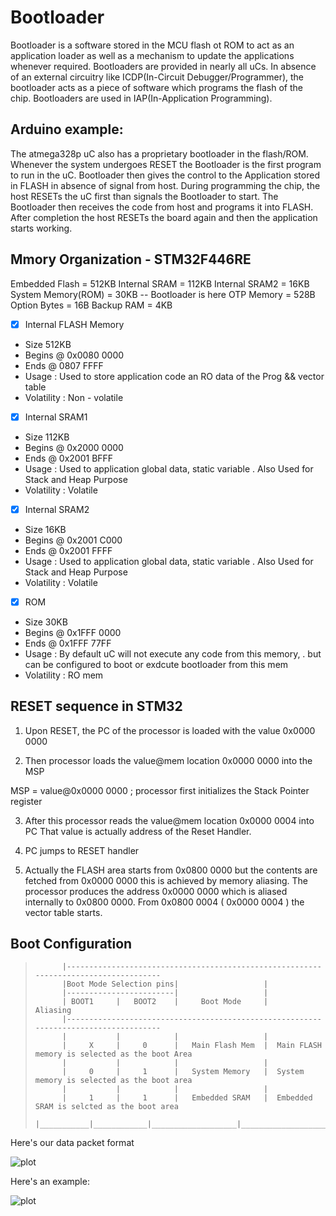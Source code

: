 
#                            Bootloader 

Bootloader is a software stored in the MCU flash ot ROM to act as an application loader as well as 
a mechanism to update the applications whenever required.
Bootloaders are provided in nearly all uCs. In absence of an external circuitry like ICDP(In-Circuit 
Debugger/Programmer), the bootloader acts as a piece of software which programs the flash of the chip.
Bootloaders are used in IAP(In-Application Programming).

## Arduino example: 

The atmega328p uC also has a proprietary bootloader in the flash/ROM. Whenever the system undergoes RESET
the Bootloader is the first program to run in the uC. Bootloader then gives the control to the Application
stored in FLASH in absence of signal from host.
During programming the chip, the host RESETs the uC first than signals the Bootloader to start. The Bootloader 
then receives the code from host and programs it into FLASH. After completion the host RESETs the board again
and then the application starts working.

##        Mmory Organization - STM32F446RE

Embedded Flash          = 512KB
Internal SRAM           = 112KB
Internal SRAM2          = 16KB
System Memory(ROM)      = 30KB -- Bootloader is here
OTP Memory              = 528B 
Option Bytes            = 16B
Backup RAM              = 4KB

- [x] Internal FLASH Memory

 - Size         512KB
 - Begins @     0x0080 0000
 - Ends @       0807 FFFF
 - Usage :      Used to store application code an RO data of the Prog && vector table
 - Volatility : Non - volatile

- [x] Internal SRAM1

 - Size         112KB
 - Begins @     0x2000 0000
 - Ends @       0x2001 BFFF
 - Usage :      Used to application global data, static variable
.               Also Used for Stack and Heap Purpose
 - Volatility : Volatile

- [x] Internal SRAM2

 - Size         16KB
 - Begins @     0x2001 C000
 - Ends @       0x2001 FFFF
 - Usage :      Used to application global data, static variable
.                Also Used for Stack and Heap Purpose
 - Volatility : Volatile

- [x] ROM

 - Size         30KB
 - Begins @     0x1FFF 0000
 - Ends @       0x1FFF 77FF
 - Usage :      By default uC will not execute any code from this memory,
.               but can be configured to boot or exdcute bootloader from this mem
 - Volatility : RO mem


##               RESET sequence in STM32

1) Upon RESET, the PC of the processor is loaded with the value 0x0000 0000

2) Then processor loads the value@mem location 0x0000 0000 into the MSP

MSP = value@0x0000 0000 ; processor first initializes the Stack Pointer register

3) After this processor reads the value@mem location 0x0000 0004 into PC
That value is actually address of the Reset Handler.

4) PC jumps to RESET handler

5) Actually the FLASH area starts from 0x0800 0000 but the contents are fetched from 0x0000 0000
   this is achieved by memory aliasing. The processor produces the address 0x0000 0000 which is aliased
   internally to 0x0800 0000. From 0x0800 0004 ( 0x0000 0004 ) the vector table starts.


##                  Boot Configuration

>           |-------------------------------------------------------------------------------------
>           |Boot Mode Selection pins|                   |
>           |------------------------|                   |
>           | BOOT1     |   BOOT2    |     Boot Mode     |               Aliasing
>           |-------------------------------------------------------------------------------------
>           |           |            |                   |
>           |     X     |     0      |   Main Flash Mem  |  Main FLASH memory is selected as the boot Area
>           |           |            |                   |
>           |     0     |     1      |   System Memory   |  System memory is selected as the boot area
>           |           |            |                   |
>           |     1     |     1      |   Embedded SRAM   |  Embedded SRAM is selcted as the boot area
>           |___________|____________|___________________|______________________________________________

Here's our data packet format

![plot](https://github.com/CodeOn-ArK/STM32_CustomBootloader/blob/master/STM32_Bootloader_Lec_Docs/Lec_docs/Screenshot_3.png)

Here's an example:

![plot](https://github.com/CodeOn-ArK/STM32_CustomBootloader/blob/master/STM32_Bootloader_Lec_Docs/Lec_docs/Screenshot_4.png)
